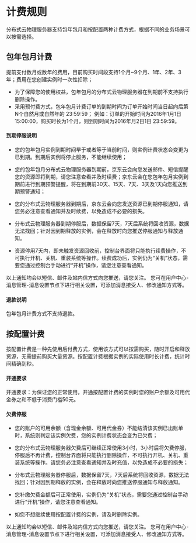 # 计费规则

分布式云物理服务器支持包年包月和按配置两种计费方式，根据不同的业务场景可以按需选择。

## 包年包月计费

提前支付数月或数年的费用，目前购买时间段支持1个月~9个月、1年、2年、3年；费用在您创建实例时一次性扣除；

- 为了保障您的使用权益，包年包月的分布式云物理服务器在到期前不支持执行删除操作。
- 采用预付费方式，包年包月计费订单的到期时间为订单开始时间当日起向后第N个自然月或自然年的 23:59:59；
例如：订单的开始时间为2016年1月1日 15:00:00，购买时长为1个月，则到期时间为2016年月2日1日 23:59:59。

#### 到期停服说明

- 您的包年包月实例到期时间早于或者等于当前时间，则实例计费状态会变更为已到期。到期后实例将停止服务，不能继续使用；

- 您的包年包月分布式云物理服务器到期前，京东云会向您发送邮件、短信提醒您的资源即将到期，请您注意查看并及时续费；京东云会在您包年包月实例到期前进行到期预警提醒，将在到期前30天、15天、7天、3天及1天向您推送到期预警通知；

- 您的分布式云物理服务器到期后，京东云会向您发送资源已到期停服通知，请您务必注意查看通知并及时续费，以免造成不必要的损失。

- 分布式云物理服务器到期停服后，数据保留7天，7天后系统将回收资源，数据无法找回；针对因到期释放的实例，会在释放时向您推送停服通知与释放通知。

- 资源停用7天内，即未触发资源回收前，控制台界面将只能执行续费操作，不可执行开机、关机、重装系统等操作。续费成功后，实例仍为“关机”状态，需要您通过控制台手动进行“开机”操作，请您注意查看通知。

以上通知均会以短信、邮件及站内信方式向您推送，请您关注。
您可在用户中心\-消息管理\-消息设置节点下进行相关设置，可添加消息接受人、修改通知方式等。

#### 退款说明
包年包月计费方式不支持退款。

## 按配置计费

按配置计费是一种先使用后付费方式，使用该方式可以按需购买，随时开启和释放资源，无需提前购买大量资源。按配置计费根据实例的实际使用时长计费，统计时间精确到秒。

#### 开通要求

开通要求：为保证您的正常使用，开通按配置计费的实例时您的账户余额及可用代金券之和不低于消费门槛50元。

#### 欠费停服

- 您的账户的可用余额（含现金余额、可用代金券）不能结清该实例已出账单时，系统则判定该实例欠费，您的实例计费状态会变为已欠费；

- 您的分布式云物理服务器欠费后可继续正常使用3小时，3小时后将欠费停服，停服后不再计费，控制台界面将只能执行删除操作，不可执行开机、关机、重装系统等操作。请您务必注意查看通知并及时充值，以免造成不必要的损失；

- 分布式云物理服务器停服后，数据保留7天，7天后系统将回收资源，数据无法找回；针对因到期释放的实例，会在释放时向您推送停服通知与释放通知。

- 您补缴欠费金额后可正常使用，实例仍为“关机”状态，需要您通过控制台手动进行“开机”操作，请您注意查看通知。

- 如您不想继续使用按配置计费的实例，请及时删除实例。

以上通知均会以短信、邮件及站内信方式向您推送，请您关注。
您可在用户中心\-消息管理\-消息设置节点下进行相关设置，可添加消息接受人、修改通知方式等。
